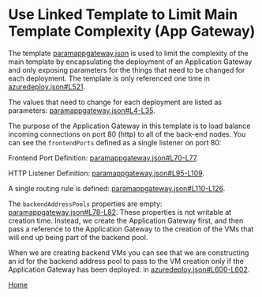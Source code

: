 # Use Linked Template to Limit Main Template Complexity (App Gateway)

The template [paramappgateway.json](../nested/paramappgateway.json) is used to limit the complexity of the main template by encapsulating the deployment of an Application Gateway and only exposing parameters for the things that need to be changed for each deployment.  The template is only referenced one time in [azuredeploy.json#L521](../azuredeploy.json#L521).

The values that need to change for each deployment are listed as parameters: [paramappgateway.json#L4-L35](../nested/paramappgateway.json#L4-L35).

The purpose of the Application Gateway in this template is to load balance incoming connections on port 80 (http) to all of the back-end nodes.  You can see the `frontendPorts` defined as a single listener on port 80: 

Frontend Port Definition: [paramappgateway.json#L70-L77](../nested/paramappgateway.json#L70-L77).

HTTP Listener Definition: [paramappgateway.json#L95-L109](../nested/paramappgateway.json#L95-L109).

A single routing rule is defined: [paramappgateway.json#L110-L126](../nested/paramappgateway.json#L110-L126).

The `backendAddressPools` properties are empty: [paramappgateway.json#L78-L82](../nested/paramappgateway.json#L78-L82).  These properties is not writable at creation time.  Instead, we create the Application Gateway first, and then pass a reference to the Application Gateway to the creation of the VMs that will end up being part of the backend pool.

When we are creating backend VMs you can see that we are constructing an id for the backend address pool to pass to the VM creation only if the Application Gateway has been deployed: in [azuredeploy.json#L600-L602](../azuredeploy.json#L600-L602).

[Home](../README.md)
